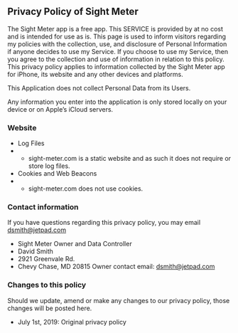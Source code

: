 ## Privacy Policy of Sight Meter

The Sight Meter app is a free app. This SERVICE is provided by at no cost and is intended for use as is.
This page is used to inform visitors regarding my policies with the collection, use, and disclosure of Personal Information if anyone decides to use my Service.
If you choose to use my Service, then you agree to the collection and use of information in relation to this policy. This privacy policy applies to information collected by the Sight Meter app for iPhone, its website and any other devices and platforms. 

This Application does not collect Personal Data from its Users.

Any information you enter into the application is only stored locally on your device or on Apple’s iCloud servers. 

### Website
* Log Files
* * sight-meter.com is a static website and as such it does not require or store log files.
* Cookies and Web Beacons
* * sight-meter.com does not use cookies.

### Contact information 
If you have questions regarding this privacy policy, you may email dsmith@jetpad.com 
* Sight Meter Owner and Data Controller
* David Smith
* 2921 Greenvale Rd. 
* Chevy Chase, MD 20815 Owner contact email: dsmith@jetpad.com

### Changes to this policy
Should we update, amend or make any changes to our privacy policy, those changes will be posted here.
* July 1st, 2019: Original privacy policy


